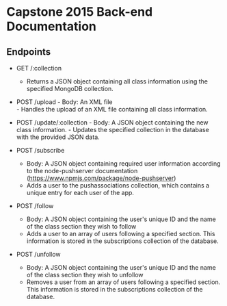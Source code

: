 # Capstone 2015 Back-end Documentation

## Endpoints

* GET /:collection
	- Returns a JSON object containing all class information using the specified MongoDB collection.

* POST /upload
       - Body: An XML file    
       - Handles the upload of an XML file containing all class information. 

* POST /update/:collection
      - Body: A JSON object containing the new class information.
      - Updates the specified collection in the database with the provided JSON data.

* POST /subscribe
     - Body: A JSON object containing required user information according to the node-pushserver documentation (https://www.npmjs.com/package/node-pushserver) 
     - Adds a user to the pushassociations collection, which contains a unique entry for each user of the app.

* POST /follow
	- Body: A JSON object containing the user's unique ID and the name of the class section they wish to follow 
	- Adds a user to an array of users following a specified section. This information is stored in the subscriptions collection of the database. 

* POST /unfollow
	- Body: A JSON object containing the user's unique ID and the name of the class section they wish to unfollow
	-  Removes a user from an array of users following a specified section. This information is stored in the subscriptions collection of the database. 

